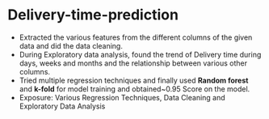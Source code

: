 # Delivery-time-prediction
+ Extracted the various features from the different columns of the given data and did the data cleaning.
+ During Exploratory data analysis, found the trend of Delivery time during days, weeks and months and the relationship
between various other columns.
+ Tried multiple regression techniques and finally used **Random forest** and **k-fold** for model training and obtained~0.95
Score on the model.
+ Exposure: Various Regression Techniques, Data Cleaning and Exploratory Data Analysis

